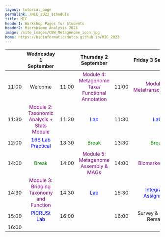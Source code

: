 ```yaml
---
layout: tutorial_page
permalink: /MIC_2023_schedule
title: MIC
header1: Workshop Pages for Students
header2: Microbiome Analysis 2023
image: /site_images/CBW_Metagenome_icon.jpg
home: https://bioinformaticsdotca.github.io/MIC_2023
---
```


||**Wednesday 1 September** | | **Thursday 2 September** | | **Friday 3 September** | 
|:---: | :---: | :---: | :---: | :---: | :---: |
|	11:00	|	Welcome	|	11:00	|	<font color="purple">Module 4: Metagenome Taxa/ Functional Annotation</font> 	|	11:00	|	<font color="purple">Module 6: Metatranscriptomics</font> 	|
|	11:30	|	<font color="purple">Module 2: Taxonomic Analysis + Stats Module</font>	|	11:30	|	<font color="blue">Lab</font>	|	11:30	|	<font color="blue">Lab</font>	|
|	12:00	|	<font color="blue">16S Lab Practical</font> 	|	13:30	|	<font color="green">Break</font>	|	13:30	|	<font color="green">Break</font>	|
|	14:00	|	<font color="green">Break</font>	|	14:00	|	<font color="purple">Module 5: Metagenome Assembly & MAGs</font> 	|	14:00	|	<font color="purple">Biomarker Q & A</font> 	|
|	14:30	|	<font color="purple">Module 3: Bridging Taxonomy and Function</font>	|	14:30	|	<font color="blue">Lab</font> 	|	15:30	|	<font color="blue">Integrated Assignment</font> |
|	15:00	|	<font color="blue">PICRUSt Lab </font> 	|	16:00	|		|	16:00	|	Survey & Closing Remarks		|
|	16:00	|		|		|		|	|
